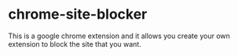 # chrome-site-blocker
This is a google chrome extension and it allows you create your own extension to block the site that you want. 
